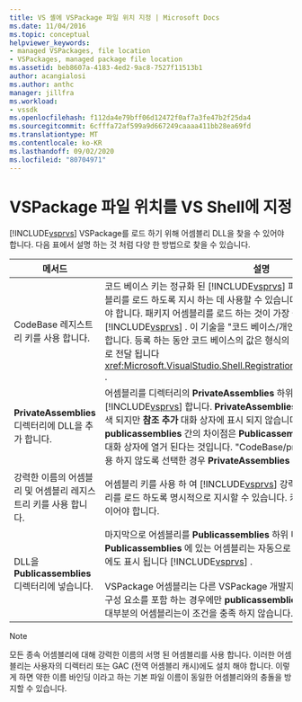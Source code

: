 ```yaml
---
title: VS 셸에 VSPackage 파일 위치 지정 | Microsoft Docs
ms.date: 11/04/2016
ms.topic: conceptual
helpviewer_keywords:
- managed VSPackages, file location
- VSPackages, managed package file location
ms.assetid: beb8607a-4183-4ed2-9ac8-7527f11513b1
author: acangialosi
ms.author: anthc
manager: jillfra
ms.workload:
- vssdk
ms.openlocfilehash: f112da4e79bff06d12472f0af7a3fe47b2f25da4
ms.sourcegitcommit: 6cfffa72af599a9d667249caaaa411bb28ea69fd
ms.translationtype: MT
ms.contentlocale: ko-KR
ms.lasthandoff: 09/02/2020
ms.locfileid: "80704971"
---
```

# <a name="specifying-vspackage-file-location-to-the-vs-shell"></a>VSPackage 파일 위치를 VS Shell에 지정
[!INCLUDE[vsprvs](../../code-quality/includes/vsprvs_md.md)] VSPackage를 로드 하기 위해 어셈블리 DLL을 찾을 수 있어야 합니다. 다음 표에서 설명 하는 것 처럼 다양 한 방법으로 찾을 수 있습니다.

| 메서드 | 설명 |
| - | - |
| CodeBase 레지스트리 키를 사용 합니다. | 코드 베이스 키는 정규화 된 [!INCLUDE[vsprvs](../../code-quality/includes/vsprvs_md.md)] 파일 경로에서 VSPackage 어셈블리를 로드 하도록 지시 하는 데 사용할 수 있습니다. 키의 값은 DLL의 파일 경로 여야 합니다. 패키지 어셈블리를 로드 하는 것이 가장 좋은 방법입니다 [!INCLUDE[vsprvs](../../code-quality/includes/vsprvs_md.md)] . 이 기술을 "코드 베이스/개인 설치 디렉터리 기법"이 라고도 합니다. 등록 하는 동안 코드 베이스의 값은 형식의 인스턴스를 통해 등록 특성 클래스로 전달 됩니다 <xref:Microsoft.VisualStudio.Shell.RegistrationAttribute.RegistrationContext> . |
| **PrivateAssemblies** 디렉터리에 DLL을 추가 합니다. | 어셈블리를 디렉터리의 **PrivateAssemblies** 하위 디렉터리에 저장 [!INCLUDE[vsprvs](../../code-quality/includes/vsprvs_md.md)] 합니다. **PrivateAssemblies** 에 있는 어셈블리는 자동으로 검색 되지만 **참조 추가** 대화 상자에 표시 되지 않습니다. **PrivateAssemblies** 와 **publicassemblies** 간의 차이점은 **Publicassemblies** 의 어셈블리가 **참조 추가** 대화 상자에 열거 된다는 것입니다. "CodeBase/private 설치 디렉터리" 기술을 사용 하지 않도록 선택한 경우 **PrivateAssemblies** 디렉터리에를 설치 해야 합니다. |
| 강력한 이름의 어셈블리 및 어셈블리 레지스트리 키를 사용 합니다. | 어셈블리 키를 사용 하 여 [!INCLUDE[vsprvs](../../code-quality/includes/vsprvs_md.md)] 강력한 이름의 VSPackage 어셈블리를 로드 하도록 명시적으로 지시할 수 있습니다. 키의 값은 어셈블리의 강력한 이름 이어야 합니다. |
| DLL을 **Publicassemblies** 디렉터리에 넣습니다. | 마지막으로 어셈블리를 **Publicassemblies** 하위 디렉터리에 배치할 수도 있습니다. **Publicassemblies** 에 있는 어셈블리는 자동으로 검색 되 고의 **참조 추가** 대화 상자에도 표시 됩니다 [!INCLUDE[vsprvs](../../code-quality/includes/vsprvs_md.md)] .<br /><br /> VSPackage 어셈블리는 다른 VSPackage 개발자가 다시 사용 하기 위해 관리 되는 구성 요소를 포함 하는 경우에만 **publicassemblies** 디렉터리에 배치 해야 합니다. 대부분의 어셈블리는이 조건을 충족 하지 않습니다. |

> [!NOTE]
> 모든 종속 어셈블리에 대해 강력한 이름의 서명 된 어셈블리를 사용 합니다. 이러한 어셈블리는 사용자의 디렉터리 또는 GAC (전역 어셈블리 캐시)에도 설치 해야 합니다. 이렇게 하면 약한 이름 바인딩 이라고 하는 기본 파일 이름이 동일한 어셈블리와의 충돌을 방지할 수 있습니다.
